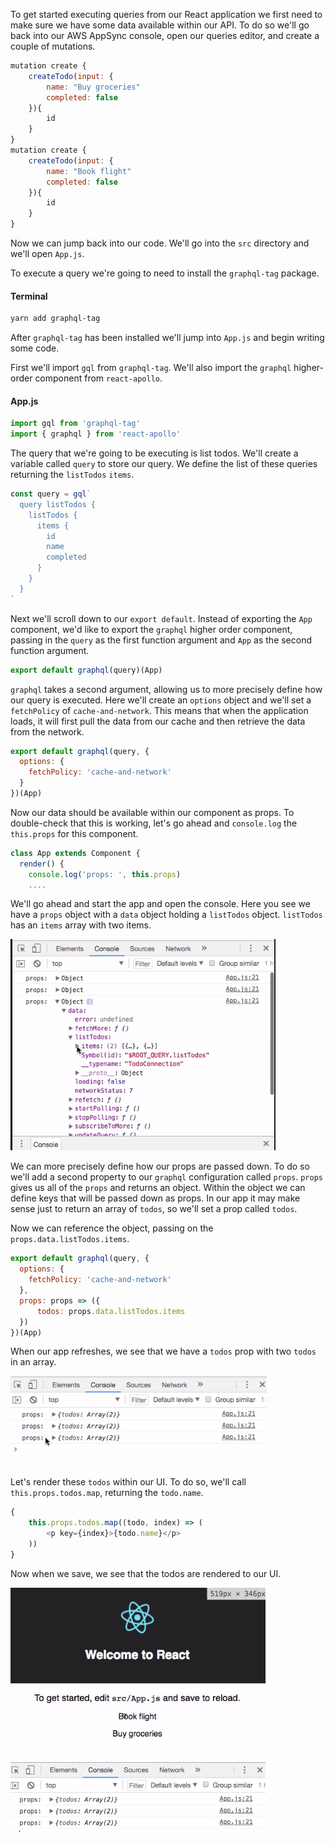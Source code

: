 To get started executing queries from our React application we first need to make sure we have some data available within our API. To do so we'll go back into our AWS AppSync console, open our queries editor, and create a couple of mutations.

```javascript
mutation create {
    createTodo(input: {
        name: "Buy groceries"
        completed: false
    }){
        id
    }
}
mutation create {
    createTodo(input: {
        name: "Book flight"
        completed: false
    }){
        id
    }
}

```

Now we can jump back into our code. We'll go into the `src` directory and we'll open `App.js`. 

To execute a query we're going to need to install the `graphql-tag` package. 

#### Terminal
```bash
yarn add graphql-tag
```

After `graphql-tag` has been installed we'll jump into `App.js` and begin writing some code.

First we'll import `gql` from `graphql-tag`. We'll also import the `graphql` higher-order component from `react-apollo`.

#### App.js
```javascript
import gql from 'graphql-tag'
import { graphql } from 'react-apollo'
```

The query that we're going to be executing is list todos. We'll create a variable called `query` to store our query. We define the list of these queries returning the `listTodos` `items`.

```javascript
const query = gql`
  query listTodos {
    listTodos {
      items {
        id
        name
        completed
      }
    }
  }
`
```

Next we'll scroll down to our `export default`. Instead of exporting the `App` component, we'd like to export the `graphql` higher order component, passing in the `query` as the first function argument and `App` as the second function argument.

```javascript
export default graphql(query)(App)
```

`graphql` takes a second argument, allowing us to more precisely define how our query is executed. Here we'll create an `options` object and we'll set a `fetchPolicy` of `cache-and-network`. This means that when the application loads, it will first pull the data from our cache and then retrieve the data from the network.

```javascript
export default graphql(query, {
  options: {
    fetchPolicy: 'cache-and-network'
  }
})(App)
```

Now our data should be available within our component as props. To double-check that this is working, let's go ahead and `console.log` the `this.props` for this component.

```javascript
class App extends Component {
  render() {
    console.log('props: ', this.props)
    ....
```

We'll go ahead and start the app and open the console. Here you see we have a `props` object with a `data` object holding a `listTodos` object. `listTodos` has an `items` array with two items.

![Console output](../images/react-execute-queries-to-an-aws-appsync-graphql-api-from-a-react-application-console.png)

We can more precisely define how our props are passed down. To do so we'll add a second property to our `graphql` configuration called `props`. `props` gives us all of the `props` and returns an object. Within the object we can define keys that will be passed down as props. In our app it may make sense just to return an array of `todos`, so we'll set a prop called `todos`.

Now we can reference the object, passing on the `props.data.listTodos.items`. 

```javascript
export default graphql(query, {
  options: {
    fetchPolicy: 'cache-and-network'
  },
  props: props => ({
      todos: props.data.listTodos.items
  })
})(App)
```

When our app refreshes, we see that we have a `todos` prop with two `todos` in an array.

![Todos prop](../images/react-execute-queries-to-an-aws-appsync-graphql-api-from-a-react-application-todos-prop.png)

Let's render these `todos` within our UI. To do so, we'll call `this.props.todos.map`, returning the `todo.name`. 

```javascript
{
    this.props.todos.map((todo, index) => (
        <p key={index}>{todo.name}</p>
    ))
}
```

Now when we save, we see that the todos are rendered to our UI.

![Rendered to UI](../images/react-execute-queries-to-an-aws-appsync-graphql-api-from-a-react-application-todos-rendered.png)